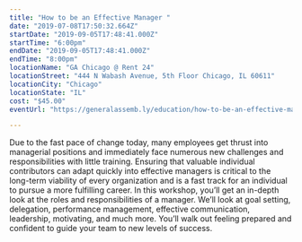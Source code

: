 ```yaml
---
title: "How to be an Effective Manager "
date: "2019-07-08T17:50:32.664Z"
startDate: "2019-09-05T17:48:41.000Z"
startTime: "6:00pm"
endDate: "2019-09-05T17:48:41.000Z"
endTime: "8:00pm"
locationName: "GA Chicago @ Rent 24"
locationStreet: "444 N Wabash Avenue, 5th Floor Chicago, IL 60611"
locationCity: "Chicago"
locationState: "IL"
cost: "$45.00"
eventUrl: "https://generalassemb.ly/education/how-to-be-an-effective-manager/chicago/78491"

---
```


Due to the fast pace of change today, many employees get thrust into managerial positions and immediately face numerous new challenges and responsibilities with little training. Ensuring that valuable individual contributors can adapt quickly into effective managers is critical to the long-term viability of every organization and is a fast track for an individual to pursue a more fulfilling career. In this workshop, you’ll get an in-depth look at the roles and responsibilities of a manager. We’ll look at goal setting, delegation, performance management, effective communication, leadership, motivating, and much more. You’ll walk out feeling prepared and confident to guide your team to new levels of success.



